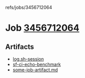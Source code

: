refs/jobs/3456712064

# Job [3456712064](https://github.com/rokmoln/support-firecloud/runs/3456712064?check_suite_focus=true)

## Artifacts

* [log.sh-session](log.sh-session)
* [sf-ci-echo-benchmark](sf-ci-echo-benchmark)
* [some-job-artifact.md](some-job-artifact.md)

